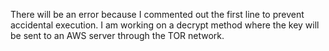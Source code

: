 There will be an error because I commented out the first line to prevent accidental execution. 
I am working on a decrypt method where the key will be sent to an AWS server through the TOR network.
